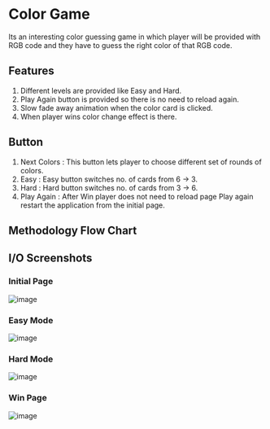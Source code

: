 # Color Game

Its an interesting color guessing game in which player will be provided with RGB code and they have to guess the right color of that RGB code.

## Features
1. Different levels are provided like Easy and Hard.
2. Play Again button is provided so there is no need to reload again.
3. Slow fade away animation when the color card is clicked.
4. When player wins color change effect is there.

## Button
1. Next Colors : This button lets player to choose different set of rounds of colors.
2. Easy : Easy button switches no. of cards from 6 -> 3.
3. Hard : Hard button switches no. of cards from 3 -> 6.
4. Play Again : After Win player does not need to reload page Play again restart the application from the initial page.
## Methodology Flow Chart

## I/O Screenshots
### Initial Page
![image](https://user-images.githubusercontent.com/68697068/142774727-6e19c7b2-5b5b-4aea-8bf5-dd09a3a3e61e.png)
### Easy Mode
![image](https://user-images.githubusercontent.com/68697068/142774756-290bd3bb-1c00-4ef2-896b-5f7bf4be3eee.png)
### Hard Mode
![image](https://user-images.githubusercontent.com/68697068/142774749-ed256da4-3fae-40e3-a6f2-66f997ae3934.png)
### Win Page
![image](https://user-images.githubusercontent.com/68697068/142774778-26e0eee8-9417-4cba-bf6d-cc060d9bba12.png)
